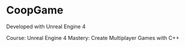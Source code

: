 # CoopGame

Developed with Unreal Engine 4

Course: Unreal Engine 4 Mastery: Create Multiplayer Games with C++

